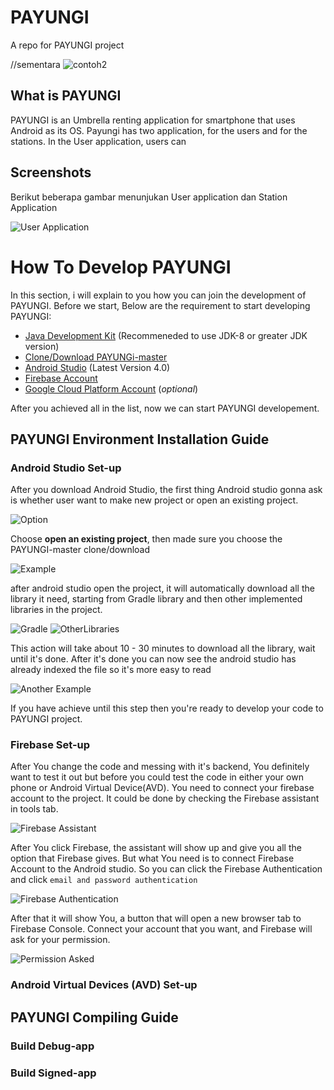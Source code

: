 # PAYUNGI
A repo for PAYUNGI project

//sementara ![contoh2](https://drive.google.com/uc?export=view&id=asda)
## What is PAYUNGI
PAYUNGI is an Umbrella renting application for smartphone that uses Android as its OS. Payungi has two application, for the users and for the stations. In the User application, users can 

## Screenshots

Berikut beberapa gambar menunjukan User application dan Station Application

![User Application](https://drive.google.com/uc?export=view&id=11J7XXvehyI0CoYey8mDFNhtdXyVqUdfI)

# How To Develop PAYUNGI
In this section, i will explain to you how you can join the development of PAYUNGI.
Before we start, Below are the requirement to start developing PAYUNGI:
* [Java Development Kit](https://www.oracle.com/java/technologies/javase-jdk11-downloads.html) (Recommeneded to use JDK-8 or greater JDK version) 
* [Clone/Download PAYUNGi-master](https://github.com/bayusatria71/PAYUNGi)
* [Android Studio](https://developer.android.com/studio) (Latest Version 4.0)
* [Firebase Account](https://firebase.google.com/)
* [Google Cloud Platform Account](https://console.developers.google.com/) (*optional*)

After you achieved all in the list, now we can start PAYUNGI developement.

## PAYUNGI Environment Installation Guide
### Android Studio Set-up

After you download Android Studio, the first thing Android studio gonna ask is whether user want to make new project or open an existing project.

![Option](https://drive.google.com/uc?export=view&id=1KiShCdwWzMxv-ypri6LVMCRaIaC9pRAN)

Choose **open an existing project**, then made sure you choose the PAYUNGI-master clone/download

![Example](https://drive.google.com/uc?export=view&id=1yGJFDJxnhnZvF2seEBcdEwgrDcXmqDSh)

after android studio open the project, it will automatically download all the library it need, starting from Gradle library and then other implemented libraries in the project.

![Gradle](https://drive.google.com/uc?export=view&id=10Ny9HQmJq6htP7UTkxPq0IFey6fLeSw0) ![OtherLibraries](https://drive.google.com/uc?export=view&id=180GMF8OVYmlEByFgDcWCXcLRVMZP2ExD)

This action will take about 10 - 30 minutes to download all the library, wait until it's done.
After it's done you can now see the android studio has already indexed the file so it's more easy to read

![Another Example](https://drive.google.com/uc?export=view&id=1XTdgoZP5JCkUFpApo1PhJtunhh_hXu3K)

If you have achieve until this step then you're ready to develop your code to PAYUNGI project.


### Firebase Set-up
After You change the code and messing with it's backend, You definitely want to test it out but before you could test the code in either your own phone or Android Virtual Device(AVD). You need to connect your firebase account to the project. It could be done by checking the Firebase assistant in tools tab.

![Firebase Assistant](https://drive.google.com/uc?export=view&id=1w-Gmp-_bV2K0vCQrBGqm6kC_Ve92c9Yt)

After You click Firebase, the assistant will show up and give you all the option that Firebase gives. But what You need is to connect Firebase Account to the Android studio. So you can click the Firebase Authentication and click `email and password authentication`

![Firebase Authentication](https://drive.google.com/uc?export=view&id=1rfbUJX0BrZVWWBiApytEW2CPLKfZrQRZ)

After that it will show You, a button that will open a new browser tab to Firebase Console. Connect your account that you want, and Firebase will ask for your permission.

![Permission Asked](https://drive.google.com/uc?export=view&id=16Y58_jDwJYZ1X7B4-y-STVyrWLObs0E8)

### Android Virtual Devices (AVD) Set-up


## PAYUNGI Compiling Guide
### Build Debug-app

### Build Signed-app
